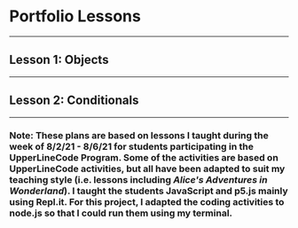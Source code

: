 # Portfolio Lessons
---
## Lesson 1: Objects
---
## Lesson 2: Conditionals
---
### Note: These plans are based on lessons I taught during the week of 8/2/21 - 8/6/21 for students participating in the UpperLineCode Program. Some of the activities are based on UpperLineCode activities, but all have been adapted to suit my teaching style (i.e. lessons including *Alice's Adventures in Wonderland*). I taught the students JavaScript and p5.js mainly using Repl.it. For this project, I adapted the coding activities to node.js so that I could run them using my terminal.
